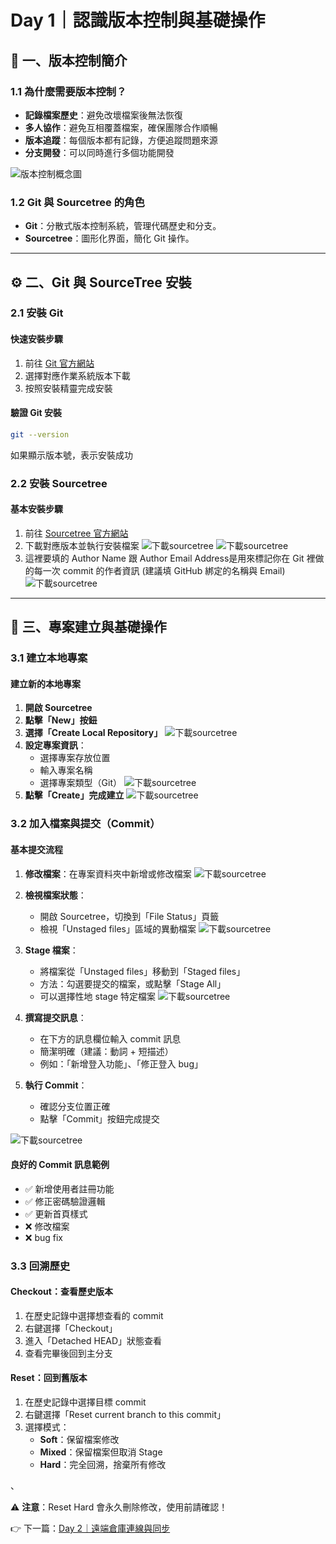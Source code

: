 # Day 1｜認識版本控制與基礎操作
## 📖 一、版本控制簡介

### 1.1 為什麼需要版本控制？
- **記錄檔案歷史**：避免改壞檔案後無法恢復
- **多人協作**：避免互相覆蓋檔案，確保團隊合作順暢
- **版本追蹤**：每個版本都有記錄，方便追蹤問題來源
- **分支開發**：可以同時進行多個功能開發

![版本控制概念圖](./image/day1/version_control.png)

### 1.2 Git 與 Sourcetree 的角色
- **Git**：分散式版本控制系統，管理代碼歷史和分支。
- **Sourcetree**：圖形化界面，簡化 Git 操作。

---

## ⚙️ 二、Git 與 SourceTree 安裝

### 2.1 安裝 Git

#### 快速安裝步驟
1. 前往 [Git 官方網站](https://git-scm.com/downloads)
2. 選擇對應作業系統版本下載
3. 按照安裝精靈完成安裝

#### 驗證 Git 安裝
```bash
git --version
```
如果顯示版本號，表示安裝成功

### 2.2 安裝 Sourcetree

#### 基本安裝步驟
1. 前往 [Sourcetree 官方網站](https://www.sourcetreeapp.com/)
2. 下載對應版本並執行安裝檔案
![下載sourcetree](./image/day1/sourcetree_download.png)
![下載sourcetree](./image/day1/sourcetree_download1.png)
3. 這裡要填的 Author Name 跟 Author Email Address是用來標記你在 Git 裡做的每一次 commit 的作者資訊 (建議填 GitHub 綁定的名稱與 Email)
![下載sourcetree](./image/day1/sourcetree_download2.png)
---

## 🚀 三、專案建立與基礎操作

### 3.1 建立本地專案

#### 建立新的本地專案
1. **開啟 Sourcetree**
2. **點擊「New」按鈕**
3. **選擇「Create Local Repository」**
![下載sourcetree](./image/day1/create_localrepo.png)
4. **設定專案資訊**：
   - 選擇專案存放位置
   - 輸入專案名稱
   - 選擇專案類型（Git）
![下載sourcetree](./image/day1/create_localrepo1.png)
5. **點擊「Create」完成建立**
![下載sourcetree](./image/day1/create_localrepo2.png)



### 3.2 加入檔案與提交（Commit）

#### 基本提交流程
1. **修改檔案**：在專案資料夾中新增或修改檔案
![下載sourcetree](./image/day1/add_file.png)
2. **檢視檔案狀態**：
   - 開啟 Sourcetree，切換到「File Status」頁籤
   - 檢視「Unstaged files」區域的異動檔案
![下載sourcetree](./image/day1/add_file1.png)

3. **Stage 檔案**：
   - 將檔案從「Unstaged files」移動到「Staged files」
   - 方法：勾選要提交的檔案，或點擊「Stage All」
   - 可以選擇性地 stage 特定檔案
![下載sourcetree](./image/day1/add_file2.png)
4. **撰寫提交訊息**：
   - 在下方的訊息欄位輸入 commit 訊息
   - 簡潔明確（建議：動詞 + 短描述）
   - 例如：「新增登入功能」、「修正登入 bug」
5. **執行 Commit**：
   - 確認分支位置正確
   - 點擊「Commit」按鈕完成提交

![下載sourcetree](./image/day1/add_file3.png)

#### 良好的 Commit 訊息範例
- ✅ 新增使用者註冊功能
- ✅ 修正密碼驗證邏輯
- ✅ 更新首頁樣式
- ❌ 修改檔案
- ❌ bug fix

### 3.3 回溯歷史

#### Checkout：查看歷史版本
1. 在歷史記錄中選擇想查看的 commit
2. 右鍵選擇「Checkout」
3. 進入「Detached HEAD」狀態查看
4. 查看完畢後回到主分支


#### Reset：回到舊版本
1. 在歷史記錄中選擇目標 commit
2. 右鍵選擇「Reset current branch to this commit」
3. 選擇模式：
   - **Soft**：保留檔案修改
   - **Mixed**：保留檔案但取消 Stage
   - **Hard**：完全回溯，捨棄所有修改

、

⚠️ **注意**：Reset Hard 會永久刪除修改，使用前請確認！

👉 下一篇：[Day 2｜遠端倉庫連線與同步](2_remote_sync.md)
